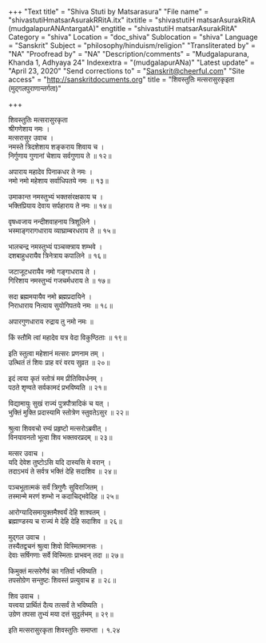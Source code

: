 +++
"Text title" = "Shiva Stuti by Matsarasura"
"File name" = "shivastutiHmatsarAsurakRRitA.itx"
itxtitle = "shivastutiH matsarAsurakRitA (mudgalapurANAntargatA)"
engtitle = "shivastutiH matsarAsurakRitA"
Category = "shiva"
Location = "doc_shiva"
Sublocation = "shiva"
Language = "Sanskrit"
Subject = "philosophy/hinduism/religion"
"Transliterated by" = "NA"
"Proofread by" = "NA"
"Description/comments" = "Mudgalapurana, Khanda 1, Adhyaya 24"
Indexextra = "(mudgalapurANa)"
"Latest update" = "April 23, 2020"
"Send corrections to" = "Sanskrit@cheerful.com"
"Site access" = "http://sanskritdocuments.org"
title = "शिवस्तुतिः मत्सरासुरकृइता (मुद्गलपुराणान्तर्गता)"

+++
  
 शिवस्तुतिः मत्सरासुरकृता   
श्रीगणेशाय नमः ।  
मत्सरासुर उवाच ।  
नमस्ते त्रिदशेशाय शङ्कराय शिवाय च ।  
निर्गुणाय गुणानां चेशाय सर्वगुणाय ते ॥ १२॥  
  
अपाराय महादेव पिनाकधर ते नमः ।  
नमो नमो महेशाय सर्वाधिपतये नमः ॥ १३॥  
  
उमाकान्त नमस्तुभ्यं भक्तसंरक्षकाय च ।  
भक्तिप्रियाय देवाय सर्पहाराय ते नमः ॥ १४॥  
  
वृषध्वजाय नन्दीशवाहनाय त्रिशूलिने ।  
भस्माङ्गरागधाराय व्याघ्राम्बरधराय ते ॥ १५॥  
  
भालचन्द्र नमस्तुभ्यं पञ्चव्क्त्राय शम्भवे ।  
दशबाहुधरायैव त्रिनेत्राय कपालिने ॥ १६॥  
  
जटाजूटधरायैव नमो गङ्गाधराय ते ।  
गिरिशाय नमस्तुभ्यं गजचर्मधराय ते ॥ १७॥  
  
सदा ब्रह्ममयायैव नमो ब्रह्मप्रदायिने ।  
निराधाराय नित्याय सुयोगिपतये नमः ॥ १८॥  
  
अपारगुणधाराय रुद्राय तु नमो नमः ॥  
  
किं स्तौमि त्वां महादेव यत्र वेदा विकुण्ठिताः ॥ १९॥  
  
इति स्तुत्वा महेशानं मत्सरः प्रणनाम तम् ।  
उत्थितं तं शिवः प्राह वरं वरय सुव्रत ॥ २०॥  
  
इदं त्वया कृतं स्तोत्रं मम प्रीतिविवर्धनम् ।  
पठते श‍ृण्वते सर्वकामदं प्रभविष्यति ॥ २१॥  
  
विद्यामायुः सुखं राज्यं पुत्रपौत्रादिकं च यत् ।  
भुक्तिं मुक्ति प्रदास्यामि स्तोत्रेण स्तुवतेऽसुर ॥ २२॥  
  
श्रुत्वा शिववचो रम्यं प्रहृष्टो मत्सरोऽब्रवीत् ।  
विनयावनतो भूत्वा शिव भक्तवरप्रदम् ॥ २३॥  
  
मत्सर उवाच ।  
यदि देवेश तुष्टोऽसि यदि दास्यसि मे वरान् ।  
तदाऽभयं ते सर्वत्र भक्तिं देहि सदाशिव ॥ २४॥  
  
पञ्चभूतात्मकं सर्वं त्रिगुणैः सुविराजितम् ।  
तस्मान्मे मरणं शम्भो न कदाचिद्भवेदिह ॥ २५॥  
  
आरोग्यादिसमायुक्तमैश्वर्यं देहि शाश्वतम् ।  
ब्रह्माण्डस्य च राज्यं मे देहि देहि सदाशिव ॥ २६॥  
  
मुद्गल उवाच ।  
तस्यैतद्वचनं श्रुत्वा शिवो विस्मितमानसः ।  
देवाः सर्षिगणाः सर्वे विस्मिताः प्राभवन् तदा ॥ २७॥  
  
किमुक्तं मत्सरेणैवं का गतिर्वा भविष्यति ।  
तपसोग्रेण सन्तुष्टः शिवस्तं प्रत्युवाच ह ॥ २८॥  
  
शिव उवाच ।  
यत्त्वया प्रार्थितं दैत्य तत्सर्वं ते भविष्यति ।  
उग्रेण तपसा तुभ्यं मया दत्तं सुदुर्लभम् ॥ २९॥  
  
इति मत्सरासुरकृता शिवस्तुतिः समाप्ता । १.२४  
  
  
   
  
